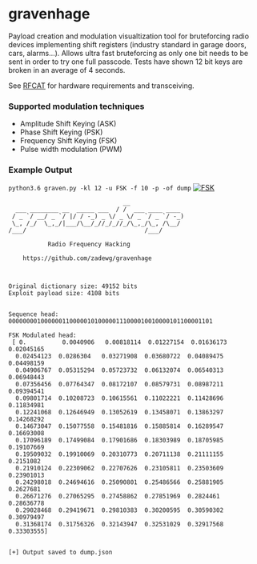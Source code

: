# gravenhage

Payload creation and modulation visualtization tool for bruteforcing radio devices implementing shift registers (industry standard in garage doors, cars, alarms...). Allows ultra fast bruteforcing as only one bit needs to be sent in order to try one full passcode. Tests have shown 12 bit keys are broken in an average of 4 seconds.

See [RFCAT](https://github.com/atlas0fd00m/rfcat) for hardware requirements and transceiving.

### Supported modulation techniques
* Amplitude Shift Keying (ASK)
* Phase Shift Keying (PSK)
* Frequency Shift Keying (FSK)
* Pulse width modulation (PWM)

### Example Output
``python3.6 graven.py -kl 12 -u FSK -f 10 -p -of dump``
<a href="https://github.com/zadewg/"><img src="https://image.ibb.co/e7u0OK/fsk.png" title="FSK" alt="FSK"></a>

``` 
                                __                  
  ___ ________ __  _____ ___  / /  ___ ____ ____   
 / _ `/ __/ _ `/ |/ / -_) _ \/ _ \/ _ `/ _ `/ -_)  
 \_, /_/  \_,_/|___/\__/_//_/_//_/\_,_/\_, /\__/   
/___/                                 /___/        

           Radio Frequency Hacking              

    https://github.com/zadewg/gravenhage  



Original dictionary size: 49152 bits
Exploit payload size: 4108 bits


Sequence head: 000000001000000110000010100000111000010010000101100001101

FSK Modulated head:
 [ 0.          0.0040906   0.00818114  0.01227154  0.01636173  0.02045165
  0.02454123  0.0286304   0.03271908  0.03680722  0.04089475  0.04498159
  0.04906767  0.05315294  0.05723732  0.06132074  0.06540313  0.06948443
  0.07356456  0.07764347  0.08172107  0.08579731  0.08987211  0.09394541
  0.09801714  0.10208723  0.10615561  0.11022221  0.11428696  0.11834981
  0.12241068  0.12646949  0.13052619  0.13458071  0.13863297  0.14268292
  0.14673047  0.15077558  0.15481816  0.15885814  0.16289547  0.16693008
  0.17096189  0.17499084  0.17901686  0.18303989  0.18705985  0.19107669
  0.19509032  0.19910069  0.20310773  0.20711138  0.21111155  0.2151082
  0.21910124  0.22309062  0.22707626  0.23105811  0.23503609  0.23901013
  0.24298018  0.24694616  0.25090801  0.25486566  0.25881905  0.2627681
  0.26671276  0.27065295  0.27458862  0.27851969  0.2824461   0.28636778
  0.29028468  0.29419671  0.29810383  0.30200595  0.30590302  0.30979497
  0.31368174  0.31756326  0.32143947  0.32531029  0.32917568  0.33303555]


[+] Output saved to dump.json

```


